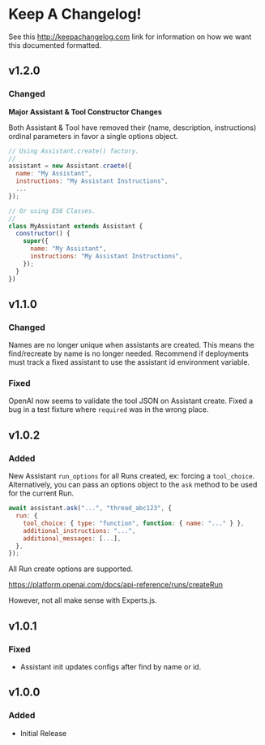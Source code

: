 # Keep A Changelog!

See this http://keepachangelog.com link for information on how we want this documented formatted.

## v1.2.0

### Changed

**Major Assistant & Tool Constructor Changes**

Both Assistant & Tool have removed their (name, description, instructions) ordinal parameters in favor a single options object. 

```javascript
// Using Assistant.create() factory.
// 
assistant = new Assistant.craete({
  name: "My Assistant",
  instructions: "My Assistant Instructions",
  ...
});

// Or using ES6 Classes.
//
class MyAssistant extends Assistant {
  constructor() {
    super({
      name: "My Assistant",
      instructions: "My Assistant Instructions",
    });
  }
})
```

## v1.1.0

### Changed

Names are no longer unique when assistants are created. This means the find/recreate by name is no longer needed. Recommend if deployments must track a fixed assistant to use the assistant id environment variable.

### Fixed

OpenAI now seems to validate the tool JSON on Assistant create. Fixed a bug in a test fixture where `required` was in the wrong place.

## v1.0.2

### Added

New Assistant `run_options` for all Runs created, ex: forcing a `tool_choice`. Alternatively, you can pass an options object to the `ask` method to be used for the current Run.

```javascript
await assistant.ask("...", "thread_abc123", {
  run: {
    tool_choice: { type: "function", function: { name: "..." } },
    additional_instructions: "...",
    additional_messages: [...],
  },
});
```

All Run create options are supported.

https://platform.openai.com/docs/api-reference/runs/createRun

However, not all make sense with Experts.js.

## v1.0.1

### Fixed

- Assistant init updates configs after find by name or id.

## v1.0.0

### Added

- Initial Release
